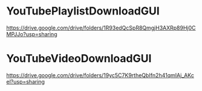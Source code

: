 # YouTubePlaylistDownloadGUI
https://drive.google.com/drive/folders/1R93edQcSpR8QmgjH3AXRp89Hj0CMPJJo?usp=sharing
# YouTubeVideoDownloadGUI
https://drive.google.com/drive/folders/19yc5C7K9rtheQbIfn2h41qmIAj_AKcel?usp=sharing

